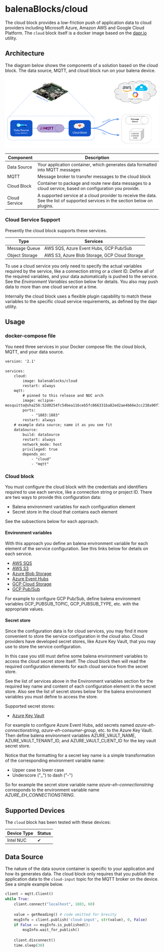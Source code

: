 # balenaBlocks/cloud #
The cloud block provides a low-friction push of application data to cloud providers including Microsoft Azure, Amazon AWS and Google Cloud Platform. The `cloud` block itself is a docker image based on the [dapr.io](https://dapr.io/) utility.


## Architecture

The diagram below shows the components of a solution based on the cloud block. The data source, MQTT, and cloud block run on your balena device.

![Architecture](docs/architecture.png)

|  Component   | Description                                                                                  |
|--------------|----------------------------------------------------------------------------------------------|
| Data Source  | Your application container, which generates data formatted into MQTT messages                |
| MQTT         | Message broker to transfer messages to the cloud block                                       |
| Cloud Block  | Container to package and route new data messages to a cloud service, based on configuration you provide.|
| Cloud Service| A supported service at a cloud provider to receive the data. See the list of supported services in the section below on plugins.                                  |


### Cloud Service Support

Presently the cloud block supports these services.

| Type              | Services      |
|-------------------|---------------|
| Message Queue     | AWS SQS, Azure Event Hubs, GCP Pub/Sub |
| Object Storage    | AWS S3, Azure Blob Storage, GCP Cloud Storage |

To use a cloud service you only need to specify the actual variables  required by the service, like a connection string or a client ID. Define all of the required variables, and your data automatically is pushed to the service. See the *Environment Variables* section below for details. You also may push data to more than one cloud service at a time.

Internally the cloud block uses a flexible plugin capability to match these variables to the specific cloud service requirements, as defined by the dapr utility.

## Usage

### docker-compose file

You need three services in your Docker compose file: the cloud block, MQTT, and your data source.

```
version: '2.1'

services:
    cloud:
        image: balenablocks/cloud
        restart: always
    mqtt:
        # pinned to this release and NUC arch
        image: eclipse-mosquitto@sha256:52d0254fc54bea116ceb5fc066331ba82ed2ae4b66e2cc238a90f708439b32d7
        ports:
            - "1883:1883"
        restart: always
    # example data source; name it as you see fit
    dataSource:
        build: dataSource
        restart: always
        network_mode: host
        privileged: true
        depends_on:
            - "cloud"
            - "mqtt"
```

### Cloud block

You must configure the cloud block with the credentials and identifiers required to use each service, like a connection string or project ID. There are two ways to provide this configuration data:

   * Balena environment variables for each configuration element
   * Secret store in the cloud that contains each element

See the subsections below for each approach.

#### Environment variables

With this approach you define an balena environment variable for each element of the service configuration. See this links below for details on each service.

   * [AWS SQS](docs/AwsSqsOutputVars.md)
   * [AWS S3](docs/AwsS3OutputVars.md)
   * [Azure Blob Storage](docs/AzureBlobOutputVars.md)
   * [Azure Event Hubs](docs/AzureEventHubOutputVars.md)
   * [GCP Cloud Storage](docs/GcpBlobOutputVars.md)
   * [GCP Pub/Sub](docs/GcpPubsubOutputVars.md)

For example to configure GCP Pub/Sub, define balena environment variables GCP_PUBSUB_TOPIC, GCP_PUBSUB_TYPE, etc. with the appropriate values.

#### Secret store

Since the configuration data is for cloud services, you may find it more convenient to store the service configuration in the cloud also. Cloud providers have developed secret stores, like Azure Key Vault, that you may use to store the service configuration.

In this case you still must define some balena environment variables to access the cloud secret store itself. The cloud block then will read the required configuration elements for each cloud service from the secret store.

See the list of services above in the Environment variables section for the required key name and content of each configuration element in the secret store. Also see the list of secret stores below for the balena environment variables you must define to access the store.

Supported secret stores:

   * [Azure Key Vault](docs/AzureKeyVaultVars.md)

For example to configure Azure Event Hubs, add secrets named *azure-eh-connectionstring*, *azure-eh-consumer-group*, etc. to the Azure Key Vault. Then define balena environment variables AZURE_VAULT_NAME, AZURE_VAULT_TENANT_ID, and AZURE_VAULT_CLIENT_ID for the key vault secret store.

Notice that the formatting for a secret key name is a simple transformation of the corresponding environment variable name:

   * Upper case to lower case
   * Underscore ("_") to dash ("-")

So for example the secret store variable name *azure-eh-connectionstring* corresponds to the environment variable name *AZURE_EH_CONNECTIONSTRING*.


## Supported Devices

The `cloud` block has been tested with these devices:

| Device Type  | Status |
| ------------- | ------------- |
| Intel NUC | ✔ |


## Data Source

The nature of the data source container is specific to your application and how its generates data. The cloud block only requires that you publish the application data to the `cloud-input` topic for the MQTT broker on the device. See a simple example below.

```python
client = mqtt.Client()
while True:
    client.connect("localhost", 1883, 60)

    value = getReading() # code omitted for brevity
    msgInfo = client.publish('cloud-input', str(value), 0, False)
    if False == msgInfo.is_published():
        msgInfo.wait_for_publish()

    client.disconnect()
    time.sleep(30)
```
